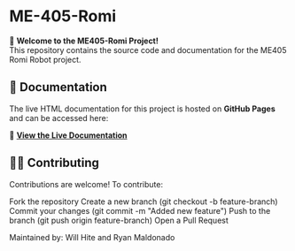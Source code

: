 # ME-405-Romi

🚀 **Welcome to the ME405-Romi Project!**  
This repository contains the source code and documentation for the ME405 Romi Robot project.

## 📖 Documentation
The live HTML documentation for this project is hosted on **GitHub Pages** and can be accessed here:

🔗 **[View the Live Documentation](https://roadkillwill.github.io/ME405-Romi/)**

## 👩‍💻 Contributing
Contributions are welcome! To contribute:

Fork the repository
Create a new branch (git checkout -b feature-branch)
Commit your changes (git commit -m "Added new feature")
Push to the branch (git push origin feature-branch)
Open a Pull Request


Maintained by: Will Hite and Ryan Maldonado
